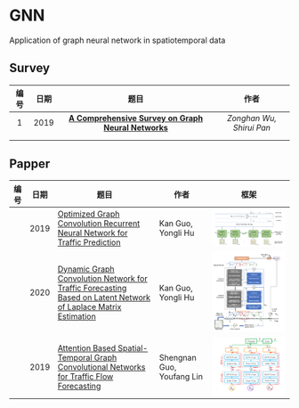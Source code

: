 # GNN

Application of graph neural network in spatiotemporal data



## Survey

| 编号 | 日期 |                             题目                             |           作者           |
| :--: | ---- | :----------------------------------------------------------: | :----------------------: |
|  1   | 2019 | [**A Comprehensive Survey on Graph Neural Networks**](..\/papper\/gnn\/1901.00596.pdf) | *Zonghan Wu, Shirui Pan* |
|      |      |                                                              |                          |
|      |      |                                                              |                          |

## Papper

| 编号 | 日期 | 题目                                                         | 作者                      | 框架                                  |
| ---- | ---- | ------------------------------------------------------------ | ------------------------- | ------------------------------------- |
|      | 2019 | [Optimized Graph Convolution Recurrent Neural Network for Traffic Prediction](..\/papper\/gnn\/10.1109@TITS.2019.2963722.pdf) | Kan Guo, Yongli Hu        | ![GCRNN](..\/model\/gnn\/GCRNN.png)   |
|      | 2020 | [Dynamic Graph Convolution Network for Traffic Forecasting Based on Latent Network of Laplace Matrix Estimation](..\/papper\/gnn\/10.1109@TITS.2020.3019497.pdf) | Kan Guo, Yongli Hu        | ![DGCNN](..\/model\/gnn\/DGCNN.png)   |
|      | 2019 | [Attention Based Spatial-Temporal Graph Convolutional Networks for Traffic Flow Forecasting](..\/papper\/gnn\/10.1609@aaai.v33i01.3301922.pdf) | Shengnan Guo, Youfang Lin | ![ASTGCN](..\/model\/gnn\/ASTGCN.png) |

